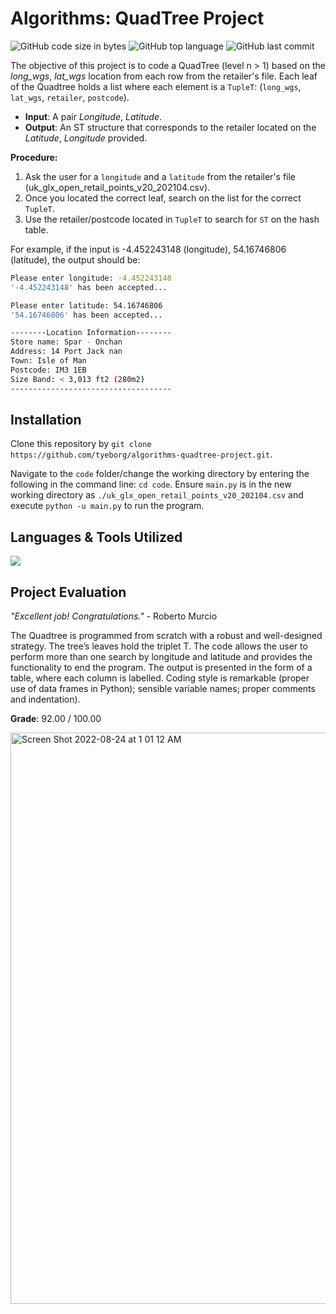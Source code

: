 # Algorithms: QuadTree Project

![GitHub code size in bytes](https://img.shields.io/github/languages/code-size/tyeborg/algorithms-quadtree-project)
![GitHub top language](https://img.shields.io/github/languages/top/tyeborg/algorithms-quadtree-project)
![GitHub last commit](https://img.shields.io/github/last-commit/tyeborg/algorithms-quadtree-project)

The objective of this project is to code a QuadTree (level n > 1) based on the *long_wgs*, *lat_wgs* location from each row from the retailer's file. Each leaf of the Quadtree holds a list where each element is a `TupleT`: (`long_wgs`, `lat_wgs`, `retailer`, `postcode`).

* **Input**: A pair *Longitude*, *Latitude*.
* **Output**: An ST structure that corresponds to the retailer located on the *Latitude*, *Longitude* provided.

**Procedure:**
1. Ask the user for a `longitude` and a `latitude` from the retailer's file (uk_glx_open_retail_points_v20_202104.csv).
2. Once you located the correct leaf, search on the list for the correct `TupleT`.
3. Use the retailer/postcode located in `TupleT` to search for `ST` on the hash table.

For example, if the input is -4.452243148 (longitude), 54.16746806 (latitude), the output should be:

```bash
Please enter longitude: -4.452243148
'-4.452243148' has been accepted...

Please enter latitude: 54.16746806
'54.16746806' has been accepted...

--------Location Information--------
Store name: Spar - Onchan
Address: 14 Port Jack nan
Town: Isle of Man
Postcode: IM3 1EB
Size Band: < 3,013 ft2 (280m2)
------------------------------------
```

## Installation
Clone this repository by `git clone https://github.com/tyeborg/algorithms-quadtree-project.git`.

Navigate to the `code` folder/change the working directory by entering the following in the command line: `cd code`. Ensure `main.py` is in the new working directory as `./uk_glx_open_retail_points_v20_202104.csv` and execute `python -u main.py` to run the program.

## Languages & Tools Utilized

<p float="left">
  <a href="https://skillicons.dev">
    <img src="https://skillicons.dev/icons?i=python,vscode" />
  </a>
</p>

## Project Evaluation
*"Excellent job! Congratulations."* - Roberto Murcio

The Quadtree is programmed from scratch with a robust and well-designed strategy. The tree’s leaves hold the triplet T. The code allows the user to perform more than one search by longitude and latitude and provides the functionality to end the program. The output is presented in the form of a table, where each column is labelled.
Coding style is remarkable (proper use of data frames in Python); sensible variable names; proper comments and indentation).

**Grade**: 92.00 / 100.00

<img width="914" alt="Screen Shot 2022-08-24 at 1 01 12 AM" src="https://user-images.githubusercontent.com/96035297/186286710-112a22a3-b990-4a96-8a9c-7387b824bc39.png">

